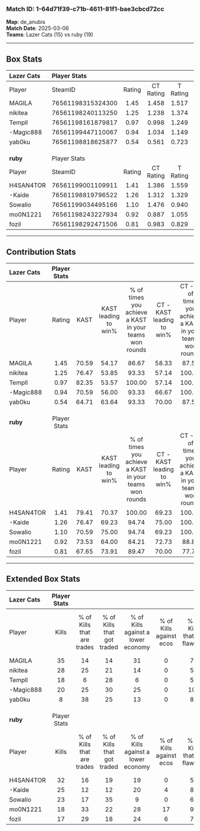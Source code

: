 ### Match ID: 1-64d71f39-c71b-4611-81f1-bae3cbcd72cc  
**Map**: de_anubis  
**Match Date**: 2025-03-06  
**Teams**: Lazer Cats (15) vs ruby (19)  

---  

## Box Stats  

| **Lazer Cats** | Player Stats      |        |           |          |       |       |       |         |        |      |     |
| :- | :- | :-: | :-: | :-: | :-: | :-: | :-: | :-: | :-: | :-: | :-: |
| Player         | SteamID           | Rating | CT Rating | T Rating | KAST  |  ADR  | Kills | Assists | Deaths | K/D  | HS% |
| MAGILA         | 76561198315324300 |  1.45  |   1.458   |  1.517   | 70.59 | 112.9 |  35   |    6    |   25   | 1.40 | 54  |
| nikitea        | 76561198240113250 |  1.25  |   1.238   |  1.374   | 76.47 | 82.0  |  28   |    6    |   23   | 1.22 | 53  |
| Templl         | 76561198161879817 |  0.97  |   0.998   |  1.249   | 82.35 | 60.3  |  18   |   11    |   24   | 0.75 | 61  |
| -Magic888      | 76561199447110067 |  0.94  |   1.034   |  1.149   | 70.59 | 60.6  |  20   |    6    |   23   | 0.87 | 10  |
| yab0ku         | 76561198818625877 |  0.54  |   0.561   |  0.723   | 64.71 | 36.7  |   8   |    6    |   21   | 0.38 | 62  |
|                |                   |        |           |          |       |       |       |         |        |      |     |
|                |                   |        |           |          |       |       |       |         |        |      |     |
|                |                   |        |           |          |       |       |       |         |        |      |     |
| **ruby**       | Player Stats      |        |           |          |       |       |       |         |        |      |     |
| Player         | SteamID           | Rating | CT Rating | T Rating | KAST  |  ADR  | Kills | Assists | Deaths | K/D  | HS% |
| H4SAN4TOR      | 76561199001109911 |  1.41  |   1.386   |  1.559   | 79.41 | 89.1  |  32   |    5    |   22   | 1.45 | 43  |
| -Kaide         | 76561198819796522 |  1.26  |   1.312   |  1.329   | 76.47 | 86.1  |  25   |   14    |   20   | 1.25 | 52  |
| Sowalio        | 76561199034495166 |  1.10  |   1.476   |  0.940   | 70.59 | 82.2  |  23   |    6    |   22   | 1.05 | 52  |
| mo0N1221       | 76561198243227934 |  0.92  |   0.887   |  1.055   | 73.53 | 54.7  |  18   |    7    |   21   | 0.86 | 44  |
| fozil          | 76561198292471506 |  0.81  |   0.983   |  0.829   | 67.65 | 60.3  |  17   |    6    |   25   | 0.68 | 35  |
---  

## Contribution Stats  

| **Lazer Cats** | Player Stats |       |                      |                                                        |                           |                                                             |                          |                                                            |
| :- | :-: | :-: | :-: | :-: | :-: | :-: | :-: | :-: |
| Player         |    Rating    | KAST  | KAST leading to win% | % of times you achieve a KAST in your teams won rounds | CT - KAST leading to win% | CT - % of times you achieve a KAST in your teams won rounds | T - KAST leading to win% | T - % of times you achieve a KAST in your teams won rounds |
| MAGILA         |     1.45     | 70.59 |        54.17         |                         86.67                          |           58.33           |                            87.50                            |          50.00           |                           85.71                            |
| nikitea        |     1.25     | 76.47 |        53.85         |                         93.33                          |           57.14           |                           100.00                            |          50.00           |                           85.71                            |
| Templl         |     0.97     | 82.35 |        53.57         |                         100.00                         |           57.14           |                           100.00                            |          50.00           |                           100.00                           |
| -Magic888      |     0.94     | 70.59 |        56.00         |                         93.33                          |           66.67           |                           100.00                            |          46.15           |                           85.71                            |
| yab0ku         |     0.54     | 64.71 |        63.64         |                         93.33                          |           70.00           |                            87.50                            |          58.33           |                           100.00                           |
|                |              |       |                      |                                                        |                           |                                                             |                          |                                                            |
|                |              |       |                      |                                                        |                           |                                                             |                          |                                                            |
|                |              |       |                      |                                                        |                           |                                                             |                          |                                                            |
| **ruby**       | Player Stats |       |                      |                                                        |                           |                                                             |                          |                                                            |
| Player         |    Rating    | KAST  | KAST leading to win% | % of times you achieve a KAST in your teams won rounds | CT - KAST leading to win% | CT - % of times you achieve a KAST in your teams won rounds | T - KAST leading to win% | T - % of times you achieve a KAST in your teams won rounds |
| H4SAN4TOR      |     1.41     | 79.41 |        70.37         |                         100.00                         |           69.23           |                           100.00                            |          71.43           |                           100.00                           |
| -Kaide         |     1.26     | 76.47 |        69.23         |                         94.74                          |           75.00           |                           100.00                            |          64.29           |                           90.00                            |
| Sowalio        |     1.10     | 70.59 |        75.00         |                         94.74                          |           69.23           |                           100.00                            |          81.82           |                           90.00                            |
| mo0N1221       |     0.92     | 73.53 |        64.00         |                         84.21                          |           72.73           |                            88.89                            |          57.14           |                           80.00                            |
| fozil          |     0.81     | 67.65 |        73.91         |                         89.47                          |           70.00           |                            77.78                            |          76.92           |                           100.00                           |
---  

## Extended Box Stats  

| **Lazer Cats** | Player Stats |                            |                            |                                    |                         |                              |                                 |        |                             |                                     |                          |                               |                            |
| :- | :-: | :-: | :-: | :-: | :-: | :-: | :-: | :-: | :-: | :-: | :-: | :-: | :-: |
| Player         |    Kills     | % of Kills that are trades | % of Kills that got traded | % of Kills against a lower economy | % of Kills against ecos | % of Kills that are flawless | % of Kills that are close duels | Deaths | % of Deaths that get traded | % of Deaths against a lower economy | % of Deaths against ecos | % of Deaths that are flawless | % of Deaths that are close |
| MAGILA         |      35      |             14             |             14             |                 31                 |            0            |              74              |                6                |   25   |              8              |                  4                  |            0             |              64               |             4              |
| nikitea        |      28      |             25             |             21             |                 14                 |            0            |              54              |                7                |   23   |             13              |                  9                  |            0             |              74               |             0              |
| Templl         |      18      |             6              |             28             |                 6                  |            0            |              56              |                6                |   24   |             38              |                  8                  |            0             |              71               |             4              |
| -Magic888      |      20      |             25             |             30             |                 25                 |            0            |             100              |                5                |   23   |             22              |                  4                  |            0             |              83               |             0              |
| yab0ku         |      8       |             38             |             25             |                 13                 |            0            |              88              |               13                |   21   |             29              |                  0                  |            0             |              67               |             5              |
|                |              |                            |                            |                                    |                         |                              |                                 |        |                             |                                     |                          |                               |                            |
|                |              |                            |                            |                                    |                         |                              |                                 |        |                             |                                     |                          |                               |                            |
|                |              |                            |                            |                                    |                         |                              |                                 |        |                             |                                     |                          |                               |                            |
| **ruby**       | Player Stats |                            |                            |                                    |                         |                              |                                 |        |                             |                                     |                          |                               |                            |
| Player         |    Kills     | % of Kills that are trades | % of Kills that got traded | % of Kills against a lower economy | % of Kills against ecos | % of Kills that are flawless | % of Kills that are close duels | Deaths | % of Deaths that get traded | % of Deaths against a lower economy | % of Deaths against ecos | % of Deaths that are flawless | % of Deaths that are close |
| H4SAN4TOR      |      32      |             16             |             19             |                 19                 |            0            |              53              |                6                |   22   |             18              |                  5                  |            0             |              68               |             0              |
| -Kaide         |      25      |             12             |             12             |                 20                 |            4            |              80              |                0                |   20   |             20              |                 10                  |            0             |              55               |             20             |
| Sowalio        |      23      |             17             |             35             |                 9                  |            0            |              65              |                4                |   22   |             27              |                  5                  |            0             |              68               |             14             |
| mo0N1221       |      18      |             33             |             22             |                 28                 |           17            |              94              |                0                |   21   |             14              |                  5                  |            0             |              90               |             0              |
| fozil          |      17      |             29             |             18             |                 24                 |            6            |              76              |                0                |   25   |             24              |                  8                  |            0             |              68               |             0              |
